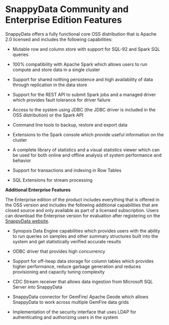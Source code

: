 # SnappyData Community and Enterprise Edition Features

SnappyData offers a fully functional core OSS distribution that is Apache 2.0 licensed and includes the following capabilities:

* Mutable row and column store with support for SQL-92 and Spark SQL queries

* 100% compatibility with Apache Spark which allows users to run compute and store data in a single cluster

* Support for shared nothing persistence and high availability of data through replication in the data store

* Support for the REST API to submit Spark jobs and a managed driver which provides fault tolerance for driver failure

* Access to the system using JDBC (the JDBC driver is included in the OSS distribution) or the Spark API

* Command line tools  to backup, restore and export data 

* Extensions to the Spark console which provide useful information on the cluster

* A complete library of statistics and a visual statistics viewer which can be used for both online and offline analysis of system performance and behavior

* Support for transactions and indexing in Row Tables

* SQL Extensions for stream processing

**Additional Enterprise Features**

The Enterprise edition of the product includes everything that is offered in the OSS version and includes the following additional capabilities that are closed source and only available as part of a licensed subscription. Users can download the Enterprise version for evaluation after registering on the [SnappyData website](http://www.snappydata.io/download).

* Synopsis Data Engine capabilities which provides users with the ability to run queries on samples and other summary structures built into the system and get statistically verified accurate results

* ODBC driver that provides high concurrency

* Support for off-heap data storage for column tables which provides higher performance, reduce garbage generation and reduces provisioning and capacity tuning complexity

* CDC Stream receiver that allows data ingestion from Microsoft SQL Server into SnappyData

* SnappyData connector for GemFire/ Apache Geode which allows SnappyData to work across multiple GemFire data grids

* Implementation of the security interface that uses LDAP for authenticating and authorizing users in the system
